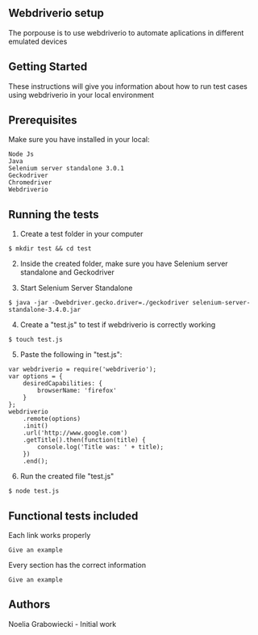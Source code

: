 ## Webdriverio setup 
The porpouse is to use webdriverio to automate aplications in different emulated devices

## Getting Started
These instructions will give you information about how to run test cases using webdriverio in your local environment

## Prerequisites
Make sure you have installed in your local: 

```
Node Js
Java 
Selenium server standalone 3.0.1 
Geckodriver 
Chromedriver 
Webdriverio 
```

## Running the tests

1. Create a test folder in your computer

```
$ mkdir test && cd test
```

2. Inside the created folder, make sure you have Selenium server standalone and Geckodriver

3. Start Selenium Server Standalone 

```
$ java -jar -Dwebdriver.gecko.driver=./geckodriver selenium-server-standalone-3.4.0.jar
```

4. Create a "test.js" to test if webdriverio is correctly working

```
$ touch test.js 
```

5. Paste the following in "test.js":

```
var webdriverio = require('webdriverio');
var options = {
    desiredCapabilities: {
        browserName: 'firefox'
    }
};
webdriverio
    .remote(options)
    .init()
    .url('http://www.google.com')
    .getTitle().then(function(title) {
        console.log('Title was: ' + title);
    })
    .end();
```

6. Run the created file "test.js"

```
$ node test.js
```

## Functional tests included
Each link works properly

```
Give an example
```

Every section has the correct information

```
Give an example
```

## Authors
Noelia Grabowiecki - Initial work
